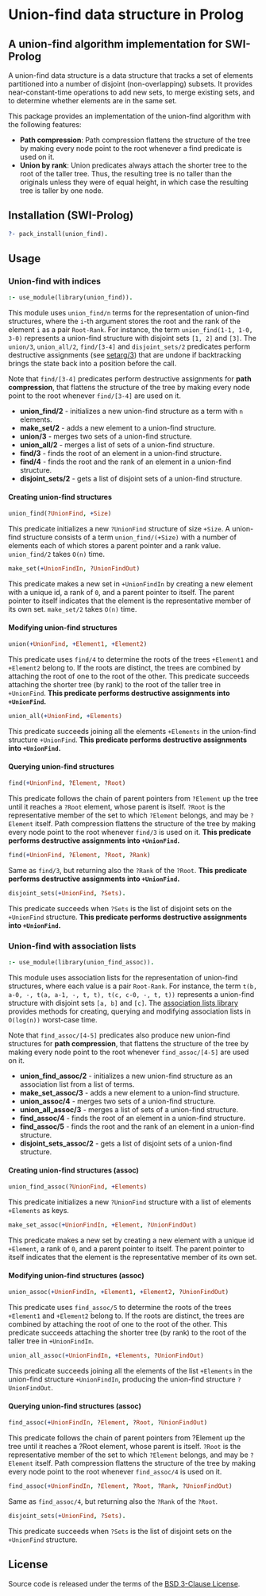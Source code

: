 # Union-find data structure in Prolog
## A union-find algorithm implementation for SWI-Prolog

A union-find data structure is a data structure that tracks a set of elements partitioned into a number of disjoint (non-overlapping) subsets. It provides near-constant-time operations to add new sets, to merge existing sets, and to determine whether elements are in the same set.

This package provides an implementation of the union-find algorithm with the following features:

* **Path compression**: Path compression flattens the structure of the tree by making every node point to the root whenever a find predicate is used on it.
* **Union by rank**: Union predicates always attach the shorter tree to the root of the taller tree. Thus, the resulting tree is no taller than the originals unless they were of equal height, in which case the resulting tree is taller by one node.

## Installation (SWI-Prolog)

```prolog
?- pack_install(union_find).
```

## Usage

### Union-find with indices

```prolog
:- use_module(library(union_find)).
```

This module uses `union_find/n` terms for the representation of union-find structures, where the `i`-th argument stores the root and the rank of the element `i` as a pair `Root-Rank`. For instance, the term `union_find(1-1, 1-0, 3-0)` represents a union-find structure with disjoint sets `[1, 2]` and `[3]`. The `union/3`, `union_all/2`, `find/[3-4]` and `disjoint_sets/2` predicates perform destructive assignments (see [setarg/3](https://www.swi-prolog.org/pldoc/doc_for?object=setarg/3)) that are undone if backtracking brings the state back into a position before the call.

Note that `find/[3-4]` predicates perform destructive assignments for **path compression**, that flattens the structure of the tree by making every node point to the root whenever `find/[3-4]` are used on it.

* **union_find/2** - initializes a new union-find structure as a term with `n` elements.
* **make_set/2** - adds a new element to a union-find structure.
* **union/3** - merges two sets of a union-find structure.
* **union_all/2** - merges a list of sets of a union-find structure.
* **find/3** - finds the root of an element in a union-find structure.
* **find/4** - finds the root and the rank of an element in a union-find structure.
* **disjoint_sets/2** - gets a list of disjoint sets of a union-find structure.

#### Creating union-find structures

```prolog
union_find(?UnionFind, +Size)
```
This predicate initializes a new `?UnionFind` structure of size `+Size`. A union-find structure consists of a term `union_find/(+Size)` with a number of elements each of which stores a parent pointer and a rank value. `union_find/2` takes `O(n)` time.

```prolog
make_set(+UnionFindIn, ?UnionFindOut)
```
This predicate makes a new set in `+UnionFindIn` by creating a new element with a unique id, a rank of `0`, and a parent pointer to itself. The parent pointer to itself indicates that the element is the representative member of its own set. `make_set/2` takes `O(n)` time.

#### Modifying union-find structures

```prolog
union(+UnionFind, +Element1, +Element2)
```
This predicate uses `find/4` to determine the roots of the trees `+Element1` and `+Element2` belong to. If the roots are distinct, the trees are combined by attaching the root of one to the root of the other. This predicate succeeds attaching the shorter tree (by rank) to the root of the taller tree in `+UnionFind`. **This predicate performs destructive assignments into `+UnionFind`.**

```prolog
union_all(+UnionFind, +Elements)
```
This predicate succeeds joining all the elements `+Elements` in the union-find structure `+UnionFind`. **This predicate performs destructive assignments into `+UnionFind`.**

#### Querying union-find structures

```prolog
find(+UnionFind, ?Element, ?Root)
```
This predicate follows the chain of parent pointers from `?Element` up the tree until it reaches a `?Root` element, whose parent is itself. `?Root` is the representative member of the set to which `?Element` belongs, and may be `?Element` itself. Path compression flattens the structure of the tree by making every node point to the root whenever `find/3` is used on it. **This predicate performs destructive assignments into `+UnionFind`.**

```prolog
find(+UnionFind, ?Element, ?Root, ?Rank)
```
Same as `find/3`, but returning also the `?Rank` of the `?Root`. **This predicate performs destructive assignments into `+UnionFind`.**

```prolog
disjoint_sets(+UnionFind, ?Sets).
```
This predicate succeeds when `?Sets` is the list of disjoint sets on the `+UnionFind` structure. **This predicate performs destructive assignments into `+UnionFind`.**


### Union-find with association lists

```prolog
:- use_module(library(union_find_assoc)).
```

This module uses association lists for the representation of union-find structures, where each value is a pair `Root-Rank`. For instance, the term `t(b, a-0, -, t(a, a-1, -, t, t), t(c, c-0, -, t, t))` represents a union-find structure with disjoint sets `[a, b]` and `[c]`. The [association lists library](https://www.swi-prolog.org/pldoc/man?section=assoc) provides methods for creating, querying and modifying association lists in `O(log(n))` worst-case time.

Note that `find_assoc/[4-5]` predicates also produce new union-find structures for **path compression**, that flattens the structure of the tree by making every node point to the root whenever `find_assoc/[4-5]` are used on it.

* **union_find_assoc/2** - initializes a new union-find structure as an association list from a list of terms.
* **make_set_assoc/3** - adds a new element to a union-find structure.
* **union_assoc/4** - merges two sets of a union-find structure.
* **union_all_assoc/3** - merges a list of sets of a union-find structure.
* **find_assoc/4** - finds the root of an element in a union-find structure.
* **find_assoc/5** - finds the root and the rank of an element in a union-find structure.
* **disjoint_sets_assoc/2** - gets a list of disjoint sets of a union-find structure.

#### Creating union-find structures (assoc)

```prolog
union_find_assoc(?UnionFind, +Elements)
```
This predicate initializes a new `?UnionFind` structure with a list of elements `+Elements` as keys.

```prolog
make_set_assoc(+UnionFindIn, +Element, ?UnionFindOut)
```
This predicate makes a new set by creating a new element with a unique id `+Element`, a rank of `0`, and a parent pointer to itself. The parent pointer to itself indicates that the element is the representative member of its own set.


#### Modifying union-find structures (assoc)

```prolog
union_assoc(+UnionFindIn, +Element1, +Element2, ?UnionFindOut)
```
This predicate uses `find_assoc/5` to determine the roots of the trees `+Element1` and `+Element2` belong to. If the roots are distinct, the trees are combined by attaching the root of one to the root of the other. This predicate succeeds attaching the shorter tree (by rank) to the root of the taller tree in `+UnionFindIn`.

```prolog
union_all_assoc(+UnionFindIn, +Elements, ?UnionFindOut)
```
This predicate succeeds joining all the elements of the list `+Elements` in the union-find structure `+UnionFindIn`, producing the union-find structure `?UnionFindOut`.

#### Querying union-find structures (assoc)

```prolog
find_assoc(+UnionFindIn, ?Element, ?Root, ?UnionFindOut)
```
This predicate follows the chain of parent pointers from ?Element up the tree until it reaches a ?Root element, whose parent is itself. `?Root` is the representative member of the set to which `?Element` belongs, and may be
`?Element` itself. Path compression flattens the structure of the tree by making every node point to the root whenever `find_assoc/4` is used on it.

```prolog
find_assoc(+UnionFindIn, ?Element, ?Root, ?Rank, ?UnionFindOut)
```
Same as `find_assoc/4`, but returning also the `?Rank` of the `?Root`.

```prolog
disjoint_sets(+UnionFind, ?Sets).
```
This predicate succeeds when `?Sets` is the list of disjoint sets on the `+UnionFind` structure.


## License

Source code is released under the terms of the [BSD 3-Clause License](https://github.com/jariazavalverde/prolog-smtlib/blob/master/LICENSE).